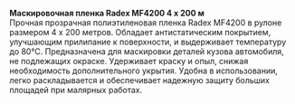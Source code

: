 **Маскировочная пленка Radex MF4200 4 x 200 м**  
Прочная прозрачная полиэтиленовая пленка Radex MF4200 в рулоне размером 4 x 200 метров. Обладает антистатическим покрытием, улучшающим прилипание к поверхности, и выдерживает температуру до 80°C. Предназначена для маскировки деталей кузова автомобиля, не подлежащих окраске. Удерживает краску и опыл, снижая необходимость дополнительного укрытия. Удобна в использовании, легко раскладывается и обеспечивает надежную защиту больших площадей при малярных работах.



